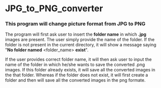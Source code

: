 # JPG_to_PNG_converter
### **This program will change picture format from JPG to PNG** 


The program will first ask user to insert the **folder name** in which **.jpg** images are present. The user simply provide the name of the folder.
If the folder is not present in the current directory, it will show a message saying "**No folder named** <folder_name> **exist**".


If the user provides correct folder name, it will then ask user to input the name of the folder in which he/she wants to save the converted .png images.
If this folder already exists, it will save all the converted images in the that folder. Whereas if the folder does not exist, it will first create a folder and then will save all the converted images in the png formate.

